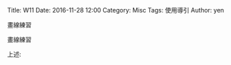 Title: W11
Date: 2016-11-28 12:00
Category: Misc
Tags: 使用導引
Author: yen

畫線練習

<!-- PELICAN_END_SUMMARY -->

畫線練習




<!-- 導入 Brython 標準程式庫 -->



<script type="text/javascript" 
    src="https://cdn.rawgit.com/brython-dev/brython/master/www/src/brython_dist.js">
</script>

<!-- 啟動 Brython -->

<script>
window.onload=function(){
brython(1);
}
</script>


<!-- 以下實際利用  Brython 畫圖 -->

<canvas id="chord1" width="600" height="450"></canvas>

<script type="text/python3">
from browser import document as doc
import math
# 準備繪圖畫布
canvas = doc["chord1"]
ctx = canvas.getContext("2d")

def background(x, y, xinc, yinc, xnum, ynum, ctx):
    # 水平
    for i in range(ynum+1):
        ctx.beginPath()
        if i == 0:
            ctx.lineWidth = 7
        else:
            ctx.lineWidth = 1
        ctx.moveTo(x-1, y+i*yinc)
        ctx.lineTo(x+xnum*xinc+1, y+i*yinc)
        ctx.strokeStyle = "blue"
        ctx.stroke()
        ctx.closePath()
    # 垂直
    for i in range(xnum+1):
        ctx.beginPath()
        ctx.lineWidth = 1
        ctx.moveTo(x+i*xinc, y)
        ctx.lineTo(x+i*xinc, y+ynum*yinc)
        ctx.strokeStyle = "blue"
        ctx.stroke()
        ctx.closePath()

background(50, 100, 20, 25, 5, 4, ctx)
# 1 與 AMajor
ctx.beginPath()
ctx.fillStyle = 'black'
ctx.strokeStyle = "black"
ctx.font = "30px Arial"
ctx.fillText("AMajor", 50, 70)


# 1
ctx.beginPath()
ctx.fillStyle = 'black'
ctx.strokeStyle = "black"
ctx.arc(90, 138, 9, 0, 2*math.pi, False)
ctx.fill()
ctx.stroke()
ctx.closePath()

ctx.beginPath()
ctx.fillStyle = 'white'
ctx.font = "16px Arial"
ctx.fillText("1", 85, 143)
ctx.fill()
ctx.stroke()
ctx.closePath()

# 2
ctx.beginPath()
ctx.fillStyle = 'black'
ctx.strokeStyle = "black"
ctx.arc(110, 138, 9, 0, 2*math.pi, False)
ctx.fill()
ctx.stroke()
ctx.closePath()

ctx.beginPath()
ctx.fillStyle = 'white'
ctx.font = "16px Arial"
ctx.fillText("2", 105, 143)
ctx.fill()
ctx.stroke()
ctx.closePath()

# 3
ctx.beginPath()
ctx.fillStyle = 'black'
ctx.strokeStyle = "black"
ctx.arc(130, 138, 9, 0, 2*math.pi, False)
ctx.fill()
ctx.stroke()
ctx.closePath()

ctx.beginPath()
ctx.fillStyle = 'white'
ctx.font = "16px Arial"
ctx.fillText("3", 125, 143)
ctx.fill()
ctx.stroke()
ctx.closePath()

# o
ctx.beginPath()
ctx.arc(70, 90, 5, 0, 2*math.pi, False)
ctx.lineWidth =3
ctx.strokeStyle = "black"
ctx.stroke()
ctx.closePath()
ctx.beginPath()
ctx.arc(150, 90, 5, 0, 2*math.pi, False)
ctx.lineWidth =3
ctx.strokeStyle = "black"
ctx.stroke()
ctx.closePath()
# x
ctx.beginPath()
#ctx.arc(50, 90, 5, 0, 2*math.pi, False)
ctx.moveTo(45, 85)
ctx.lineTo(55, 95)
ctx.moveTo(55, 85)
ctx.lineTo(45, 95)
ctx.lineWidth =3
ctx.strokeStyle = "black"
ctx.stroke()
ctx.closePath()



background(250, 100, 20, 25, 5, 4, ctx)

# 1 與 AMajor
ctx.beginPath()
ctx.fillStyle = 'black'
ctx.strokeStyle = "black"
ctx.font = "30px Arial"
ctx.fillText("CMajor", 250, 70)


# 1
ctx.beginPath()
ctx.fillStyle = 'black'
ctx.strokeStyle = "black"
ctx.arc(330, 113, 9, 0, 2*math.pi, False)
ctx.fill()
ctx.stroke()
ctx.closePath()

ctx.beginPath()
ctx.fillStyle = 'white'
ctx.font = "16px Arial"
ctx.fillText("1", 325, 118)
ctx.fill()
ctx.stroke()
ctx.closePath()

# 2
ctx.beginPath()
ctx.fillStyle = 'black'
ctx.strokeStyle = "black"
ctx.arc(290, 138, 9, 0, 2*math.pi, False)
ctx.fill()
ctx.stroke()
ctx.closePath()

ctx.beginPath()
ctx.fillStyle = 'white'
ctx.font = "16px Arial"
ctx.fillText("2", 285, 143)
ctx.fill()
ctx.stroke()
ctx.closePath()

# 3
ctx.beginPath()
ctx.fillStyle = 'black'
ctx.strokeStyle = "black"
ctx.arc(270, 162, 9, 0, 2*math.pi, False)
ctx.fill()
ctx.stroke()
ctx.closePath()

ctx.beginPath()
ctx.fillStyle = 'white'
ctx.font = "16px Arial"
ctx.fillText("3", 265, 167)
ctx.fill()
ctx.stroke()
ctx.closePath()

# o
ctx.beginPath()
ctx.arc(310, 90, 5, 0, 2*math.pi, False)
ctx.lineWidth =3
ctx.strokeStyle = "black"
ctx.stroke()
ctx.closePath()
ctx.beginPath()
ctx.arc(350, 90, 5, 0, 2*math.pi, False)
ctx.lineWidth =3
ctx.strokeStyle = "black"
ctx.stroke()
ctx.closePath()
# x
ctx.beginPath()
#ctx.arc(250, 90, 5, 0, 2*math.pi, False)
ctx.moveTo(245, 85)
ctx.lineTo(255, 95)
ctx.moveTo(255, 85)
ctx.lineTo(245, 95)
ctx.lineWidth =3
ctx.strokeStyle = "black"
ctx.stroke()
ctx.closePath()


background(450, 100, 20, 25, 5, 4, ctx)

# 1 與 AMajor
ctx.beginPath()
ctx.fillStyle = 'black'
ctx.strokeStyle = "black"
ctx.font = "30px Arial"
ctx.fillText("GMajor", 450, 70)

# 1
ctx.beginPath()
ctx.fillStyle = 'black'
ctx.strokeStyle = "black"
ctx.arc(470, 138, 9, 0, 2*math.pi, False)
ctx.fill()
ctx.stroke()
ctx.closePath()

ctx.beginPath()
ctx.fillStyle = 'white'
ctx.font = "16px Arial"
ctx.fillText("1", 465, 143)
ctx.fill()
ctx.stroke()
ctx.closePath()

# 2
ctx.beginPath()
ctx.fillStyle = 'black'
ctx.strokeStyle = "black"
ctx.arc(450, 162, 9, 0, 2*math.pi, False)
ctx.fill()
ctx.stroke()
ctx.closePath()

ctx.beginPath()
ctx.fillStyle = 'white'
ctx.font = "16px Arial"
ctx.fillText("2", 445, 167)
ctx.fill()
ctx.stroke()
ctx.closePath()

# 3
ctx.beginPath()
ctx.fillStyle = 'black'
ctx.strokeStyle = "black"
ctx.arc(530, 162, 9, 0, 2*math.pi, False)
ctx.fill()
ctx.stroke()
ctx.closePath()

ctx.beginPath()
ctx.fillStyle = 'white'
ctx.font = "16px Arial"
ctx.fillText("3", 525, 167)
ctx.fill()
ctx.stroke()
ctx.closePath()

# 4
ctx.beginPath()
ctx.fillStyle = 'black'
ctx.strokeStyle = "black"
ctx.arc(550, 162, 9, 0, 2*math.pi, False)
ctx.fill()
ctx.stroke()
ctx.closePath()

ctx.beginPath()
ctx.fillStyle = 'white'
ctx.font = "16px Arial"
ctx.fillText("4", 545, 167)
ctx.fill()
ctx.stroke()
ctx.closePath()

# o
ctx.beginPath()
ctx.arc(490, 90, 5, 0, 2*math.pi, False)
ctx.lineWidth =3
ctx.strokeStyle = "black"
ctx.stroke()
ctx.closePath()
ctx.beginPath()
ctx.arc(510, 90, 5, 0, 2*math.pi, False)
ctx.lineWidth =3
ctx.strokeStyle = "black"
ctx.stroke()
ctx.closePath()




background(50, 300, 20, 25, 5, 4, ctx)

# 1 與 AMajor
ctx.beginPath()
ctx.fillStyle = 'black'
ctx.strokeStyle = "black"
ctx.font = "30px Arial"
ctx.fillText("DMajor", 50, 270)


# 1
ctx.beginPath()
ctx.fillStyle = 'black'
ctx.strokeStyle = "black"
ctx.arc(110, 338, 9, 0, 2*math.pi, False)
ctx.fill()
ctx.stroke()
ctx.closePath()

ctx.beginPath()
ctx.fillStyle = 'white'
ctx.font = "16px Arial"
ctx.fillText("1", 105, 343)
ctx.fill()
ctx.stroke()
ctx.closePath()

# 2
ctx.beginPath()
ctx.fillStyle = 'black'
ctx.strokeStyle = "black"
ctx.arc(130, 362, 9, 0, 2*math.pi, False)
ctx.fill()
ctx.stroke()
ctx.closePath()

ctx.beginPath()
ctx.fillStyle = 'white'
ctx.font = "16px Arial"
ctx.fillText("2", 125, 367)
ctx.fill()
ctx.stroke()
ctx.closePath()

# 3
ctx.beginPath()
ctx.fillStyle = 'black'
ctx.strokeStyle = "black"
ctx.arc(150, 338, 9, 0, 2*math.pi, False)
ctx.fill()
ctx.stroke()
ctx.closePath()

ctx.beginPath()
ctx.fillStyle = 'white'
ctx.font = "16px Arial"
ctx.fillText("3", 145, 343)
ctx.fill()
ctx.stroke()
ctx.closePath()

# o
ctx.beginPath()
ctx.arc(90, 290, 5, 0, 2*math.pi, False)
ctx.lineWidth =3
ctx.strokeStyle = "black"
ctx.stroke()
ctx.closePath()
ctx.beginPath()
#ctx.arc(150, 390, 5, 0, 2*math.pi, False)
#ctx.lineWidth =3
#ctx.strokeStyle = "black"
#ctx.stroke()
#ctx.closePath()

# x
ctx.beginPath()
#ctx.arc(50, 390, 5, 0, 2*math.pi, False)
ctx.moveTo(45, 285)
ctx.lineTo(55, 295)
ctx.moveTo(55, 285)
ctx.lineTo(45, 295)
ctx.lineWidth =3
ctx.strokeStyle = "black"
ctx.stroke()
ctx.closePath()

# x
ctx.beginPath()
#ctx.arc(50, 90, 5, 0, 2*math.pi, False)
ctx.moveTo(65, 285)
ctx.lineTo(75, 295)
ctx.moveTo(75, 285)
ctx.lineTo(65, 295)
ctx.lineWidth =3
ctx.strokeStyle = "black"
ctx.stroke()
ctx.closePath()


background(250, 300, 20, 25, 5, 4, ctx)

# 1 與 AMajor
ctx.beginPath()
ctx.fillStyle = 'black'
ctx.strokeStyle = "black"
ctx.font = "30px Arial"
ctx.fillText("EMajor", 250, 270)


# 1
ctx.beginPath()
ctx.fillStyle = 'black'
ctx.strokeStyle = "black"
ctx.arc(310, 313, 9, 0, 2*math.pi, False)
ctx.fill()
ctx.stroke()
ctx.closePath()

ctx.beginPath()
ctx.fillStyle = 'white'
ctx.font = "16px Arial"
ctx.fillText("1", 305, 318)
ctx.fill()
ctx.stroke()
ctx.closePath()

# 2
ctx.beginPath()
ctx.fillStyle = 'black'
ctx.strokeStyle = "black"
ctx.arc(270, 338, 9, 0, 2*math.pi, False)
ctx.fill()
ctx.stroke()
ctx.closePath()

ctx.beginPath()
ctx.fillStyle = 'white'
ctx.font = "16px Arial"
ctx.fillText("2", 265, 343)
ctx.fill()
ctx.stroke()
ctx.closePath()

# 3
ctx.beginPath()
ctx.fillStyle = 'black'
ctx.strokeStyle = "black"
ctx.arc(290, 338, 9, 0, 2*math.pi, False)
ctx.fill()
ctx.stroke()
ctx.closePath()

ctx.beginPath()
ctx.fillStyle = 'white'
ctx.font = "16px Arial"
ctx.fillText("3", 285, 343)
ctx.fill()
ctx.stroke()
ctx.closePath()

# o
ctx.beginPath()
ctx.arc(330, 290, 5, 0, 2*math.pi, False)
ctx.lineWidth =3
ctx.strokeStyle = "black"
ctx.stroke()
ctx.closePath()
ctx.beginPath()
#ctx.arc(150, 390, 5, 0, 2*math.pi, False)
#ctx.lineWidth =3
#ctx.strokeStyle = "black"
#ctx.stroke()
#ctx.closePath()

# o
ctx.beginPath()
ctx.arc(350, 290, 5, 0, 2*math.pi, False)
ctx.lineWidth =3
ctx.strokeStyle = "black"
ctx.stroke()
ctx.closePath()
ctx.beginPath()
#ctx.arc(150, 390, 5, 0, 2*math.pi, False)
#ctx.lineWidth =3
#ctx.strokeStyle = "black"
#ctx.stroke()
#ctx.closePath()


# x
ctx.beginPath()
#ctx.arc(50, 390, 5, 0, 2*math.pi, False)
ctx.moveTo(245, 285)
ctx.lineTo(255, 295)
ctx.moveTo(255, 285)
ctx.lineTo(245, 295)
ctx.lineWidth =3
ctx.strokeStyle = "black"
ctx.stroke()
ctx.closePath()



background(450, 300, 20, 25, 5, 4, ctx)

# 1 與 AMajor
ctx.beginPath()
ctx.fillStyle = 'black'
ctx.strokeStyle = "black"
ctx.font = "30px Arial"
ctx.fillText("Cmaj7", 450, 270)


# 1
ctx.beginPath()
ctx.fillStyle = 'black'
ctx.strokeStyle = "black"
ctx.arc(490, 338, 9, 0, 2*math.pi, False)
ctx.fill()
ctx.stroke()
ctx.closePath()

ctx.beginPath()
ctx.fillStyle = 'white'
ctx.font = "16px Arial"
ctx.fillText("1", 485, 343)
ctx.fill()
ctx.stroke()
ctx.closePath()

# 2
ctx.beginPath()
ctx.fillStyle = 'black'
ctx.strokeStyle = "black"
ctx.arc(470, 362, 9, 0, 2*math.pi, False)
ctx.fill()
ctx.stroke()
ctx.closePath()

ctx.beginPath()
ctx.fillStyle = 'white'
ctx.font = "16px Arial"
ctx.fillText("2", 465, 367)
ctx.fill()
ctx.stroke()
ctx.closePath()



# o
ctx.beginPath()
ctx.arc(510, 290, 5, 0, 2*math.pi, False)
ctx.lineWidth =3
ctx.strokeStyle = "black"
ctx.stroke()
ctx.closePath()
ctx.beginPath()
#ctx.arc(150, 390, 5, 0, 2*math.pi, False)
#ctx.lineWidth =3
#ctx.strokeStyle = "black"
#ctx.stroke()
#ctx.closePath()

# o
ctx.beginPath()
ctx.arc(530, 290, 5, 0, 2*math.pi, False)
ctx.lineWidth =3
ctx.strokeStyle = "black"
ctx.stroke()
ctx.closePath()
ctx.beginPath()
ctx.arc(550, 290, 5, 0, 2*math.pi, False)
ctx.lineWidth =3
ctx.strokeStyle = "black"
ctx.stroke()
ctx.closePath()


# x
ctx.beginPath()
#ctx.arc(50, 390, 5, 0, 2*math.pi, False)
ctx.moveTo(445, 285)
ctx.lineTo(455, 295)
ctx.moveTo(455, 285)
ctx.lineTo(445, 295)
ctx.lineWidth =3
ctx.strokeStyle = "black"
ctx.stroke()
ctx.closePath()
</script>


<p>上述:</p>

<pre class="brush: python">
<!-- 導入 Brython 標準程式庫 -->
<script type="text/javascript" 
    src="https://cdn.rawgit.com/brython-dev/brython/master/www/src/brython_dist.js">
</script>

<!-- 啟動 Brython -->
<script>
window.onload=function(){
brython(1);
}
</script>

<!-- 以下實際利用  Brython 畫圖 -->
<canvas id="chord1" width="600" height="450"></canvas>

<script type="text/python3">
from browser import document as doc
import math
# 準備繪圖畫布
canvas = doc["chord1"]
ctx = canvas.getContext("2d")

def background(x, y, xinc, yinc, xnum, ynum, ctx):
    # 水平
    for i in range(ynum+1):
        ctx.beginPath()
        if i == 0:
            ctx.lineWidth = 7
        else:
            ctx.lineWidth = 1
        ctx.moveTo(x-1, y+i*yinc)
        ctx.lineTo(x+xnum*xinc+1, y+i*yinc)
        ctx.strokeStyle = "blue"
        ctx.stroke()
        ctx.closePath()
    # 垂直
    for i in range(xnum+1):
        ctx.beginPath()
        ctx.lineWidth = 1
        ctx.moveTo(x+i*xinc, y)
        ctx.lineTo(x+i*xinc, y+ynum*yinc)
        ctx.strokeStyle = "blue"
        ctx.stroke()
        ctx.closePath()

background(50, 100, 20, 25, 5, 4, ctx)
# 1 與 AMajor
ctx.beginPath()
ctx.fillStyle = 'black'
ctx.strokeStyle = "black"
ctx.font = "30px Arial"
ctx.fillText("AMajor", 50, 70)


# 1
ctx.beginPath()
ctx.fillStyle = 'black'
ctx.strokeStyle = "black"
ctx.arc(90, 138, 9, 0, 2*math.pi, False)
ctx.fill()
ctx.stroke()
ctx.closePath()

ctx.beginPath()
ctx.fillStyle = 'white'
ctx.font = "16px Arial"
ctx.fillText("1", 85, 143)
ctx.fill()
ctx.stroke()
ctx.closePath()

# 2
ctx.beginPath()
ctx.fillStyle = 'black'
ctx.strokeStyle = "black"
ctx.arc(110, 138, 9, 0, 2*math.pi, False)
ctx.fill()
ctx.stroke()
ctx.closePath()

ctx.beginPath()
ctx.fillStyle = 'white'
ctx.font = "16px Arial"
ctx.fillText("2", 105, 143)
ctx.fill()
ctx.stroke()
ctx.closePath()

# 3
ctx.beginPath()
ctx.fillStyle = 'black'
ctx.strokeStyle = "black"
ctx.arc(130, 138, 9, 0, 2*math.pi, False)
ctx.fill()
ctx.stroke()
ctx.closePath()

ctx.beginPath()
ctx.fillStyle = 'white'
ctx.font = "16px Arial"
ctx.fillText("3", 125, 143)
ctx.fill()
ctx.stroke()
ctx.closePath()

# o
ctx.beginPath()
ctx.arc(70, 90, 5, 0, 2*math.pi, False)
ctx.lineWidth =3
ctx.strokeStyle = "black"
ctx.stroke()
ctx.closePath()
ctx.beginPath()
ctx.arc(150, 90, 5, 0, 2*math.pi, False)
ctx.lineWidth =3
ctx.strokeStyle = "black"
ctx.stroke()
ctx.closePath()
# x
ctx.beginPath()
#ctx.arc(50, 90, 5, 0, 2*math.pi, False)
ctx.moveTo(45, 85)
ctx.lineTo(55, 95)
ctx.moveTo(55, 85)
ctx.lineTo(45, 95)
ctx.lineWidth =3
ctx.strokeStyle = "black"
ctx.stroke()
ctx.closePath()



background(250, 100, 20, 25, 5, 4, ctx)

# 1 與 AMajor
ctx.beginPath()
ctx.fillStyle = 'black'
ctx.strokeStyle = "black"
ctx.font = "30px Arial"
ctx.fillText("CMajor", 250, 70)


# 1
ctx.beginPath()
ctx.fillStyle = 'black'
ctx.strokeStyle = "black"
ctx.arc(330, 113, 9, 0, 2*math.pi, False)
ctx.fill()
ctx.stroke()
ctx.closePath()

ctx.beginPath()
ctx.fillStyle = 'white'
ctx.font = "16px Arial"
ctx.fillText("1", 325, 118)
ctx.fill()
ctx.stroke()
ctx.closePath()

# 2
ctx.beginPath()
ctx.fillStyle = 'black'
ctx.strokeStyle = "black"
ctx.arc(290, 138, 9, 0, 2*math.pi, False)
ctx.fill()
ctx.stroke()
ctx.closePath()

ctx.beginPath()
ctx.fillStyle = 'white'
ctx.font = "16px Arial"
ctx.fillText("2", 285, 143)
ctx.fill()
ctx.stroke()
ctx.closePath()

# 3
ctx.beginPath()
ctx.fillStyle = 'black'
ctx.strokeStyle = "black"
ctx.arc(270, 162, 9, 0, 2*math.pi, False)
ctx.fill()
ctx.stroke()
ctx.closePath()

ctx.beginPath()
ctx.fillStyle = 'white'
ctx.font = "16px Arial"
ctx.fillText("3", 265, 167)
ctx.fill()
ctx.stroke()
ctx.closePath()

# o
ctx.beginPath()
ctx.arc(310, 90, 5, 0, 2*math.pi, False)
ctx.lineWidth =3
ctx.strokeStyle = "black"
ctx.stroke()
ctx.closePath()
ctx.beginPath()
ctx.arc(350, 90, 5, 0, 2*math.pi, False)
ctx.lineWidth =3
ctx.strokeStyle = "black"
ctx.stroke()
ctx.closePath()
# x
ctx.beginPath()
#ctx.arc(250, 90, 5, 0, 2*math.pi, False)
ctx.moveTo(245, 85)
ctx.lineTo(255, 95)
ctx.moveTo(255, 85)
ctx.lineTo(245, 95)
ctx.lineWidth =3
ctx.strokeStyle = "black"
ctx.stroke()
ctx.closePath()


background(450, 100, 20, 25, 5, 4, ctx)

# 1 與 AMajor
ctx.beginPath()
ctx.fillStyle = 'black'
ctx.strokeStyle = "black"
ctx.font = "30px Arial"
ctx.fillText("GMajor", 450, 70)

# 1
ctx.beginPath()
ctx.fillStyle = 'black'
ctx.strokeStyle = "black"
ctx.arc(470, 138, 9, 0, 2*math.pi, False)
ctx.fill()
ctx.stroke()
ctx.closePath()

ctx.beginPath()
ctx.fillStyle = 'white'
ctx.font = "16px Arial"
ctx.fillText("1", 465, 143)
ctx.fill()
ctx.stroke()
ctx.closePath()

# 2
ctx.beginPath()
ctx.fillStyle = 'black'
ctx.strokeStyle = "black"
ctx.arc(450, 162, 9, 0, 2*math.pi, False)
ctx.fill()
ctx.stroke()
ctx.closePath()

ctx.beginPath()
ctx.fillStyle = 'white'
ctx.font = "16px Arial"
ctx.fillText("2", 445, 167)
ctx.fill()
ctx.stroke()
ctx.closePath()

# 3
ctx.beginPath()
ctx.fillStyle = 'black'
ctx.strokeStyle = "black"
ctx.arc(530, 162, 9, 0, 2*math.pi, False)
ctx.fill()
ctx.stroke()
ctx.closePath()

ctx.beginPath()
ctx.fillStyle = 'white'
ctx.font = "16px Arial"
ctx.fillText("3", 525, 167)
ctx.fill()
ctx.stroke()
ctx.closePath()

# 4
ctx.beginPath()
ctx.fillStyle = 'black'
ctx.strokeStyle = "black"
ctx.arc(550, 162, 9, 0, 2*math.pi, False)
ctx.fill()
ctx.stroke()
ctx.closePath()

ctx.beginPath()
ctx.fillStyle = 'white'
ctx.font = "16px Arial"
ctx.fillText("4", 545, 167)
ctx.fill()
ctx.stroke()
ctx.closePath()

# o
ctx.beginPath()
ctx.arc(490, 90, 5, 0, 2*math.pi, False)
ctx.lineWidth =3
ctx.strokeStyle = "black"
ctx.stroke()
ctx.closePath()
ctx.beginPath()
ctx.arc(510, 90, 5, 0, 2*math.pi, False)
ctx.lineWidth =3
ctx.strokeStyle = "black"
ctx.stroke()
ctx.closePath()




background(50, 300, 20, 25, 5, 4, ctx)

# 1 與 AMajor
ctx.beginPath()
ctx.fillStyle = 'black'
ctx.strokeStyle = "black"
ctx.font = "30px Arial"
ctx.fillText("DMajor", 50, 270)


# 1
ctx.beginPath()
ctx.fillStyle = 'black'
ctx.strokeStyle = "black"
ctx.arc(110, 338, 9, 0, 2*math.pi, False)
ctx.fill()
ctx.stroke()
ctx.closePath()

ctx.beginPath()
ctx.fillStyle = 'white'
ctx.font = "16px Arial"
ctx.fillText("1", 105, 343)
ctx.fill()
ctx.stroke()
ctx.closePath()

# 2
ctx.beginPath()
ctx.fillStyle = 'black'
ctx.strokeStyle = "black"
ctx.arc(130, 362, 9, 0, 2*math.pi, False)
ctx.fill()
ctx.stroke()
ctx.closePath()

ctx.beginPath()
ctx.fillStyle = 'white'
ctx.font = "16px Arial"
ctx.fillText("2", 125, 367)
ctx.fill()
ctx.stroke()
ctx.closePath()

# 3
ctx.beginPath()
ctx.fillStyle = 'black'
ctx.strokeStyle = "black"
ctx.arc(150, 338, 9, 0, 2*math.pi, False)
ctx.fill()
ctx.stroke()
ctx.closePath()

ctx.beginPath()
ctx.fillStyle = 'white'
ctx.font = "16px Arial"
ctx.fillText("3", 145, 343)
ctx.fill()
ctx.stroke()
ctx.closePath()

# o
ctx.beginPath()
ctx.arc(90, 290, 5, 0, 2*math.pi, False)
ctx.lineWidth =3
ctx.strokeStyle = "black"
ctx.stroke()
ctx.closePath()
ctx.beginPath()
#ctx.arc(150, 390, 5, 0, 2*math.pi, False)
#ctx.lineWidth =3
#ctx.strokeStyle = "black"
#ctx.stroke()
#ctx.closePath()

# x
ctx.beginPath()
#ctx.arc(50, 390, 5, 0, 2*math.pi, False)
ctx.moveTo(45, 285)
ctx.lineTo(55, 295)
ctx.moveTo(55, 285)
ctx.lineTo(45, 295)
ctx.lineWidth =3
ctx.strokeStyle = "black"
ctx.stroke()
ctx.closePath()

# x
ctx.beginPath()
#ctx.arc(50, 90, 5, 0, 2*math.pi, False)
ctx.moveTo(65, 285)
ctx.lineTo(75, 295)
ctx.moveTo(75, 285)
ctx.lineTo(65, 295)
ctx.lineWidth =3
ctx.strokeStyle = "black"
ctx.stroke()
ctx.closePath()


background(250, 300, 20, 25, 5, 4, ctx)

# 1 與 AMajor
ctx.beginPath()
ctx.fillStyle = 'black'
ctx.strokeStyle = "black"
ctx.font = "30px Arial"
ctx.fillText("EMajor", 250, 270)


# 1
ctx.beginPath()
ctx.fillStyle = 'black'
ctx.strokeStyle = "black"
ctx.arc(310, 313, 9, 0, 2*math.pi, False)
ctx.fill()
ctx.stroke()
ctx.closePath()

ctx.beginPath()
ctx.fillStyle = 'white'
ctx.font = "16px Arial"
ctx.fillText("1", 305, 318)
ctx.fill()
ctx.stroke()
ctx.closePath()

# 2
ctx.beginPath()
ctx.fillStyle = 'black'
ctx.strokeStyle = "black"
ctx.arc(270, 338, 9, 0, 2*math.pi, False)
ctx.fill()
ctx.stroke()
ctx.closePath()

ctx.beginPath()
ctx.fillStyle = 'white'
ctx.font = "16px Arial"
ctx.fillText("2", 265, 343)
ctx.fill()
ctx.stroke()
ctx.closePath()

# 3
ctx.beginPath()
ctx.fillStyle = 'black'
ctx.strokeStyle = "black"
ctx.arc(290, 338, 9, 0, 2*math.pi, False)
ctx.fill()
ctx.stroke()
ctx.closePath()

ctx.beginPath()
ctx.fillStyle = 'white'
ctx.font = "16px Arial"
ctx.fillText("3", 285, 343)
ctx.fill()
ctx.stroke()
ctx.closePath()

# o
ctx.beginPath()
ctx.arc(330, 290, 5, 0, 2*math.pi, False)
ctx.lineWidth =3
ctx.strokeStyle = "black"
ctx.stroke()
ctx.closePath()
ctx.beginPath()
#ctx.arc(150, 390, 5, 0, 2*math.pi, False)
#ctx.lineWidth =3
#ctx.strokeStyle = "black"
#ctx.stroke()
#ctx.closePath()

# o
ctx.beginPath()
ctx.arc(350, 290, 5, 0, 2*math.pi, False)
ctx.lineWidth =3
ctx.strokeStyle = "black"
ctx.stroke()
ctx.closePath()
ctx.beginPath()
#ctx.arc(150, 390, 5, 0, 2*math.pi, False)
#ctx.lineWidth =3
#ctx.strokeStyle = "black"
#ctx.stroke()
#ctx.closePath()


# x
ctx.beginPath()
#ctx.arc(50, 390, 5, 0, 2*math.pi, False)
ctx.moveTo(245, 285)
ctx.lineTo(255, 295)
ctx.moveTo(255, 285)
ctx.lineTo(245, 295)
ctx.lineWidth =3
ctx.strokeStyle = "black"
ctx.stroke()
ctx.closePath()



background(450, 300, 20, 25, 5, 4, ctx)

# 1 與 AMajor
ctx.beginPath()
ctx.fillStyle = 'black'
ctx.strokeStyle = "black"
ctx.font = "30px Arial"
ctx.fillText("Cmaj7", 450, 270)


# 1
ctx.beginPath()
ctx.fillStyle = 'black'
ctx.strokeStyle = "black"
ctx.arc(490, 338, 9, 0, 2*math.pi, False)
ctx.fill()
ctx.stroke()
ctx.closePath()

ctx.beginPath()
ctx.fillStyle = 'white'
ctx.font = "16px Arial"
ctx.fillText("1", 485, 343)
ctx.fill()
ctx.stroke()
ctx.closePath()

# 2
ctx.beginPath()
ctx.fillStyle = 'black'
ctx.strokeStyle = "black"
ctx.arc(470, 362, 9, 0, 2*math.pi, False)
ctx.fill()
ctx.stroke()
ctx.closePath()

ctx.beginPath()
ctx.fillStyle = 'white'
ctx.font = "16px Arial"
ctx.fillText("2", 465, 367)
ctx.fill()
ctx.stroke()
ctx.closePath()



# o
ctx.beginPath()
ctx.arc(510, 290, 5, 0, 2*math.pi, False)
ctx.lineWidth =3
ctx.strokeStyle = "black"
ctx.stroke()
ctx.closePath()
ctx.beginPath()
#ctx.arc(150, 390, 5, 0, 2*math.pi, False)
#ctx.lineWidth =3
#ctx.strokeStyle = "black"
#ctx.stroke()
#ctx.closePath()

# o
ctx.beginPath()
ctx.arc(530, 290, 5, 0, 2*math.pi, False)
ctx.lineWidth =3
ctx.strokeStyle = "black"
ctx.stroke()
ctx.closePath()
ctx.beginPath()
ctx.arc(550, 290, 5, 0, 2*math.pi, False)
ctx.lineWidth =3
ctx.strokeStyle = "black"
ctx.stroke()
ctx.closePath()


# x
ctx.beginPath()
#ctx.arc(50, 390, 5, 0, 2*math.pi, False)
ctx.moveTo(445, 285)
ctx.lineTo(455, 295)
ctx.moveTo(455, 285)
ctx.lineTo(445, 295)
ctx.lineWidth =3
ctx.strokeStyle = "black"
ctx.stroke()
ctx.closePath()
</script>
</pre>